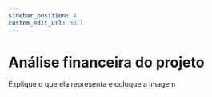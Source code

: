 ```yaml
---
sidebar_position: 4
custom_edit_url: null
---
```


# Análise financeira do projeto

Explique o que ela representa e coloque a imagem